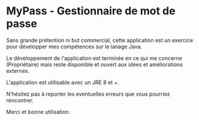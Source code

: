 # MyPass - Gestionnaire de mot de passe

Sans grande prétention ni but commercial, cette application est un exercice pour développer mes compétences sur le lanage Java.

Le développement de l'application est terminée en ce qui me concerne (Propriétaire) mais reste disponible et ouvert aux idées et améliorations externes.

L'application est utilisable avec un JRE 8 et +.

N'hésitez pas à reporter les eventuelles erreurs que vous pourriez rencontrer.

Merci et bonne utilisation.
